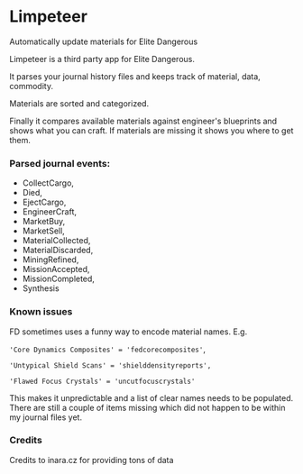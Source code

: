# Limpeteer
Automatically update materials for Elite Dangerous

Limpeteer is a third party app for Elite Dangerous.

It parses your journal history files and keeps track of material, data, commodity.

Materials are sorted and categorized.

Finally it compares available materials against engineer's blueprints and shows what you can craft. If materials are missing it shows you where to get them.


### Parsed journal events:

* CollectCargo,
* Died,
* EjectCargo,
* EngineerCraft,
* MarketBuy,
* MarketSell,
* MaterialCollected,
* MaterialDiscarded,
* MiningRefined,
* MissionAccepted,
* MissionCompleted,
* Synthesis

### Known issues
FD sometimes uses a funny way to encode material names. E.g. 

`'Core Dynamics Composites' = 'fedcorecomposites'`, 

`'Untypical Shield Scans' = 'shielddensityreports',` 

`'Flawed Focus Crystals' = 'uncutfocuscrystals'`

This makes it unpredictable and a list of clear names needs to be populated. There are still a couple of items missing which did not happen to be within my journal files yet.

### Credits
Credits to inara.cz for providing tons of data
